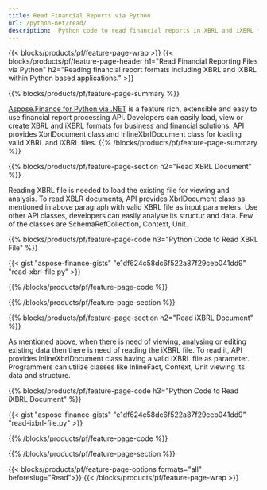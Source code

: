 ```yaml
---
title: Read Financial Reports via Python
url: /python-net/read/
description:  Python code to read financial reports in XBRL and iXBRL files via Python library.
---
```

{{< blocks/products/pf/feature-page-wrap >}}
{{< blocks/products/pf/feature-page-header h1="Read Financial Reporting Files via Python" h2="Reading financial report formats including XBRL and iXBRL within Python based applications." >}}

{{% blocks/products/pf/feature-page-summary %}}

[Aspose.Finance for Python via .NET](https://products.aspose.com/finance/python-net/) is a feature rich, extensible and easy to use financial report processing API. Developers can easily load, view or create XBRL and iXBRL formats for business and financial solutions. API provides XbrlDocument class and  InlineXbrlDocument class for loading valid XBRL and iXBRL files.
{{% /blocks/products/pf/feature-page-summary  %}}

{{% blocks/products/pf/feature-page-section  h2="Read XBRL Document" %}}

Reading XBRL file is needed to load the existing file for viewing and analysis. To read XBLR documents, API provides XbrlDocument class as mentioned in above paragraph with valid XBRL file as input parameters. Use other API classes, developers can easily analyse its structur and data. Few of the classes are SchemaRefCollection, Context, Unit.

{{% blocks/products/pf/feature-page-code h3="Python Code to Read XBRL File" %}}

{{< gist "aspose-finance-gists" "e1df624c58dc6f522a87f29ceb041dd9" "read-xbrl-file.py" >}} 

{{% /blocks/products/pf/feature-page-code  %}}

{{% /blocks/products/pf/feature-page-section %}}

{{% blocks/products/pf/feature-page-section  h2="Read iXBRL Document" %}}

As mentioned above, when there is need of viewing, analysing or editing existing data then there is need of reading the iXBRL file. To read it, API provides InlineXbrlDocument class having a valid iXBRL file as parameter. Programmers can utilize classes like InlineFact, Context, Unit viewing its data and structure. 

{{% blocks/products/pf/feature-page-code h3="Python Code to Read iXBRL Document" %}}

{{< gist "aspose-finance-gists" "e1df624c58dc6f522a87f29ceb041dd9" "read-ixbrl-file.py" >}}

{{% /blocks/products/pf/feature-page-code  %}}

{{% /blocks/products/pf/feature-page-section %}}

{{< blocks/products/pf/feature-page-options formats="all" beforeslug="Read">}}
{{< /blocks/products/pf/feature-page-wrap >}}